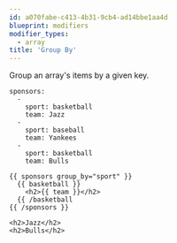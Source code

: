 ```yaml
---
id: a070fabe-c413-4b31-9cb4-ad14bbe1aa4d
blueprint: modifiers
modifier_types:
  - array
title: 'Group By'
---
```

Group an array's items by a given key.

```.language-yaml
sponsors:
  -
    sport: basketball
    team: Jazz
  -
    sport: baseball
    team: Yankees
  -
    sport: basketball
    team: Bulls
```

```
{{ sponsors group_by="sport" }}
  {{ basketball }}
    <h2>{{ team }}</h2>
  {{ /basketball
{{ /sponsors }}
```

```.language-output
<h2>Jazz</h2>
<h2>Bulls</h2>
```
